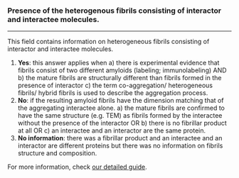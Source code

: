 ### Presence of the heterogenous fibrils consisting of interactor and interactee molecules.

***

This field contains information on heterogeneous fibrils consisting of interactor and interactee molecules.

1. **Yes**: this answer applies when a) there is experimental evidence that fibrils consist of two different amyloids (labeling; immunolabeling) AND b) the mature fibrils are structurally different than fibrils formed in the presence of interactor c) the term co-aggregation/ heterogeneous fibrils/ hybrid fibrils is used to describe the aggregation process.
2. **No**: if the resulting amyloid fibrils have the dimension matching that of the aggregating interactee alone. a) the mature fibrils are confirmed to have the same structure (e.g. TEM) as fibrils formed by the interactee without the presence of the interactor OR b) there is no fibrillar product at all OR c) an interactee and an interactor are the same protein.
3. **No information**: there was a fibrillar product and an interactee and an interactor are different proteins but there was no information on fibrils structure and composition.

For more information, check [our detailed guide](https://kotulskalab.github.io/AmyloGraph/articles/definitions.html#descriptor-3--presence-of-the-heterogenous-fibrils-consisting-of-interactor-and-interactee-molecules-).

